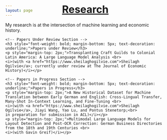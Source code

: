 ```yaml
---
layout: page
---
```


<h1 id="main-title" style="text-decoration: underline; font-size: 32px; margin-top: -60px; text-align: center;">Research</h1>

<div class="research-entry">
    <p>My research is at the intersection of machine learning and economic history.</p>

    <!-- Papers Under Review Section -->
    <h3 style="font-weight: bold; margin-bottom: 5px; text-decoration: underline;">Papers under Review</h3>
    <p style="margin-top: 2px;">Transplanting Craft Guilds to Colonial Latin America: A Large Language Model Analysis <br>
    <i>(with <a href="https://www.sheilaghogilvie.com">Sheilagh Ogilvie</a>; currently under review at The Journal of Economic History)</i></p>

    <!-- Papers in Progress Section -->
    <h3 style="font-weight: bold; margin-bottom: 5px; text-decoration: underline;">Papers in Progress</h3>
    <p style="margin-top: 2px;">A New Historical Dataset for Machine Translation between Early German and English: Cross-Lingual Transfer, Many-Shot In-Context Learning, and Fine-Tuning <br>
    <i>(with <a href="https://www.sheilaghogilvie.com">Sheilagh Ogilvie</a>, Jiayi Wang, Yao Lu, and Pontus Stenetorp;<br>
    in preparation for submission in ACL)</i></p>
    <p style="margin-top: 2px;">Multimodal Large Language Models for Layout Detection and Post-OCR Correction: German Business Directories from the 18th and 19th Centuries <br>
    <i>(with Gavin Greif)</i></p>
</div>